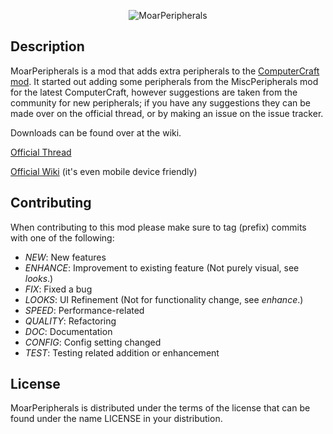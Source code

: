 <p align="center">
  <img src="http://i.imgur.com/IY49GPE.png" alt="MoarPeripherals"/>
</p>

Description
-----------

MoarPeripherals is a mod that adds extra peripherals to the <a href="http://www.computercraft.info" target="_blank">ComputerCraft mod</a>. It started out adding some peripherals from the MiscPeripherals mod for the latest ComputerCraft, however suggestions are taken from the community for new peripherals; if you have any suggestions they can be made over on the official thread, or by making an issue on the issue tracker.

Downloads can be found over at the wiki.

<a href="http://www.computercraft.info/forums2/index.php?/topic/19357-" target="_blank">Official Thread</a>

<a href="http://moarperipherals.com/" target="_blank">Official Wiki</a> (it's even mobile device friendly)

Contributing
------------

When contributing to this mod please make sure to tag (prefix) commits with one of the following:
- *NEW*: New features
- *ENHANCE*: Improvement to existing feature (Not purely visual, see _looks_.)
- *FIX*: Fixed a bug
- *LOOKS*: UI Refinement (Not for functionality change, see _enhance_.)
- *SPEED*: Performance-related
- *QUALITY*: Refactoring
- *DOC*: Documentation
- *CONFIG*: Config setting changed
- *TEST*: Testing related addition or enhancement

License
-------

MoarPeripherals is distributed under the terms of the license that can be found under the name LICENSE in your distribution.
